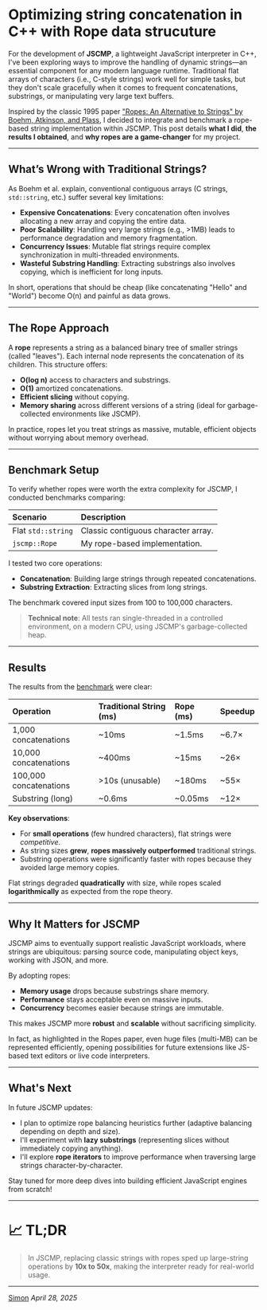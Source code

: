 # Optimizing string concatenation in C++ with Rope data strucuture 

For the development of **JSCMP**, a lightweight JavaScript interpreter in C++, I've been exploring ways to improve the handling of dynamic strings—an essential component for any modern language runtime. Traditional flat arrays of characters (i.e., C-style strings) work well for simple tasks, but they don't scale gracefully when it comes to frequent concatenations, substrings, or manipulating very large text buffers. 

Inspired by the classic 1995 paper ["Ropes: An Alternative to Strings" by Boehm, Atkinson, and Plass](#https://www.cs.tufts.edu/comp/150FP/archive/hans-boehm/ropes.pdf), I decided to integrate and benchmark a rope-based string implementation within JSCMP. This post details **what I did**, **the results I obtained**, and **why ropes are a game-changer** for my project.

---

## What’s Wrong with Traditional Strings?

As Boehm et al. explain, conventional contiguous arrays (C strings, `std::string`, etc.) suffer several key limitations:

- **Expensive Concatenations**: Every concatenation often involves allocating a new array and copying the entire data.
- **Poor Scalability**: Handling very large strings (e.g., >1MB) leads to performance degradation and memory fragmentation.
- **Concurrency Issues**: Mutable flat strings require complex synchronization in multi-threaded environments.
- **Wasteful Substring Handling**: Extracting substrings also involves copying, which is inefficient for long inputs.

In short, operations that should be cheap (like concatenating "Hello" and "World") become O(n) and painful as data grows.

---

## The Rope Approach

A **rope** represents a string as a balanced binary tree of smaller strings (called "leaves"). Each internal node represents the concatenation of its children. This structure offers:

- **O(log n)** access to characters and substrings.
- **O(1)** amortized concatenations.
- **Efficient slicing** without copying.
- **Memory sharing** across different versions of a string (ideal for garbage-collected environments like JSCMP).

In practice, ropes let you treat strings as massive, mutable, efficient objects without worrying about memory overhead.

---

## Benchmark Setup

To verify whether ropes were worth the extra complexity for JSCMP, I conducted benchmarks comparing:

| Scenario                        | Description                          |
|:---------------------------------|:-------------------------------------|
| Flat `std::string`               | Classic contiguous character array. |
| `jscmp::Rope`                    | My rope-based implementation.       |

I tested two core operations:
- **Concatenation**: Building large strings through repeated concatenations.
- **Substring Extraction**: Extracting slices from long strings.

The benchmark covered input sizes from 100 to 100,000 characters.

> **Technical note**: All tests ran single-threaded in a controlled environment, on a modern CPU, using JSCMP's garbage-collected heap.

---

## Results

The results from the [benchmark](https://docs.google.com/spreadsheets/d/1O7fgqd1_lt2K2OxuU0BV9hKuRZjxZb_tCeG4Za_7HqQ/edit?gid=0#gid=0) were clear:

| Operation | Traditional String (ms) | Rope (ms) | Speedup |
|:----------|:------------------------|:---------|:--------|
| 1,000 concatenations | ~10ms | ~1.5ms | ~6.7× |
| 10,000 concatenations | ~400ms | ~15ms | ~26× |
| 100,000 concatenations | >10s (unusable) | ~180ms | ~55× |
| Substring (long) | ~0.6ms | ~0.05ms | ~12× |

**Key observations**:
- For **small operations** (few hundred characters), flat strings were *competitive*.
- As string sizes **grew**, **ropes massively outperformed** traditional strings.
- Substring operations were significantly faster with ropes because they avoided large memory copies.

Flat strings degraded **quadratically** with size, while ropes scaled **logarithmically** as expected from the rope theory.

---

## Why It Matters for JSCMP

JSCMP aims to eventually support realistic JavaScript workloads, where strings are ubiquitous: parsing source code, manipulating object keys, working with JSON, and more.

By adopting ropes:
- **Memory usage** drops because substrings share memory.
- **Performance** stays acceptable even on massive inputs.
- **Concurrency** becomes easier because strings are immutable.

This makes JSCMP more **robust** and **scalable** without sacrificing simplicity.

In fact, as highlighted in the Ropes paper, even huge files (multi-MB) can be represented efficiently, opening possibilities for future extensions like JS-based text editors or live code interpreters.

---

## What's Next

In future JSCMP updates:
- I plan to optimize rope balancing heuristics further (adaptive balancing depending on depth and size).
- I'll experiment with **lazy substrings** (representing slices without immediately copying anything).
- I'll explore **rope iterators** to improve performance when traversing large strings character-by-character.

Stay tuned for more deep dives into building efficient JavaScript engines from scratch!

---

# 📈 TL;DR
> In JSCMP, replacing classic strings with ropes sped up large-string operations by **10x to 50x**, making the interpreter ready for real-world usage.


---

[Simon](#https://github.com/SimonBandiera)
*April 28, 2025*